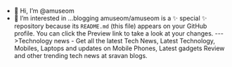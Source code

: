- 👋 Hi, I’m @amuseom
- 👀 I’m interested in ...blogging
amuseom/amuseom is a ✨ special ✨ repository because its `README.md` (this file) appears on your GitHub profile.
You can click the Preview link to take a look at your changes.
--->Technology news - Get all the latest Tech News, Latest Technology, Mobiles, Laptops and updates on Mobile Phones, Latest gadgets Review and other trending tech news at sravan blogs.
